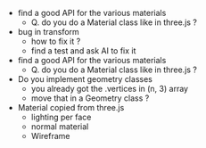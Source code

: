 - find a good API for the various materials
  - Q. do you do a Material class like in three.js ?
- bug in transform
  - how to fix it ?
  - find a test and ask AI to fix it
- find a good API for the various materials
  - Q. do you do a Material class like in three.js ?
- Do you implement geometry classes
  - you already got the .vertices in (n, 3) array
  - move that in a Geometry class ?
- Material copied from three.js
  - lighting per face
  - normal material
  - Wireframe